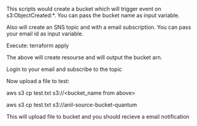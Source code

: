 This scripts would create a bucket which will trigger event on s3:ObjectCreated:*. You can pass the bucket name as input variable.

Also will create an SNS topic and with a email subscription. You can pass your email id as input variable.

Execute: terraform apply

The above will create resourse and will output the bucket arn.

Login to your email and subscribe to the topic

Now upload a file to test:

aws s3 cp test.txt s3://<bucket_name from above>

aws s3 cp test.txt s3://anil-source-bucket-quantum

This will upload file to bucket and you should recieve a email notification
